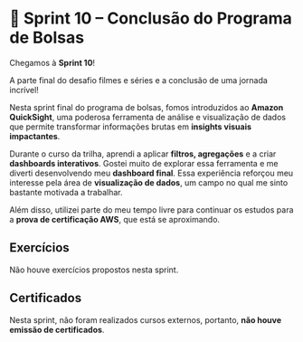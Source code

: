 # 🚀 Sprint 10 – Conclusão do Programa de Bolsas  

Chegamos à **Sprint 10**!  

A parte final do desafio filmes e séries e a conclusão de uma jornada incrível!

Nesta sprint final do programa de bolsas, fomos introduzidos ao **Amazon QuickSight**, uma poderosa ferramenta de análise e visualização de dados que permite transformar informações brutas em **insights visuais impactantes**.  

Durante o curso da trilha, aprendi a aplicar **filtros, agregações** e a criar **dashboards interativos**. Gostei muito de explorar essa ferramenta e me diverti desenvolvendo meu **dashboard final**. Essa experiência reforçou meu interesse pela área de **visualização de dados**, um campo no qual me sinto bastante motivada a trabalhar.  

Além disso, utilizei parte do meu tempo livre para continuar os estudos para a **prova de certificação AWS**, que está se aproximando.  

## Exercícios  
Não houve exercícios propostos nesta sprint.  

## Certificados  
Nesta sprint, não foram realizados cursos externos, portanto, **não houve emissão de certificados**.  

